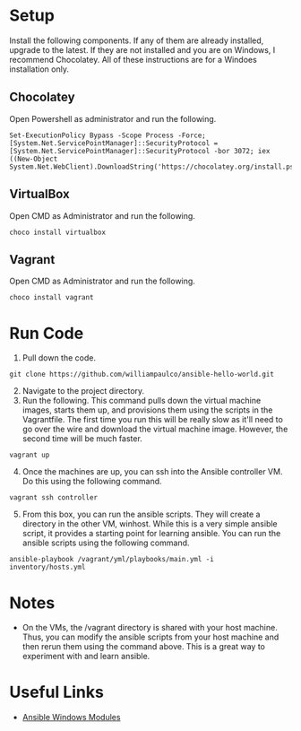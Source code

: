 # Setup
Install the following components.  If any of them are already installed, upgrade to the latest.  If they are not installed and you are on Windows, I recommend Chocolatey.  All of these instructions are for a Windoes installation only.
## Chocolatey
Open Powershell as administrator and run the following.
```
Set-ExecutionPolicy Bypass -Scope Process -Force; [System.Net.ServicePointManager]::SecurityProtocol = [System.Net.ServicePointManager]::SecurityProtocol -bor 3072; iex ((New-Object System.Net.WebClient).DownloadString('https://chocolatey.org/install.ps1'))
```
## VirtualBox
Open CMD as Administrator and run the following.
```
choco install virtualbox
```
## Vagrant
Open CMD as Administrator and run the following.
```
choco install vagrant
```
# Run Code
1. Pull down the code.
```
git clone https://github.com/williampaulco/ansible-hello-world.git
```
2. Navigate to the project directory.
3. Run the following.  This command pulls down the virtual machine images, starts them up, and provisions them using the scripts in the Vagrantfile.  The first time you run this will be really slow as it'll need to go over the wire and download the virtual machine image.  However, the second time will be much faster.
```
vagrant up
```
4. Once the machines are up, you can ssh into the Ansible controller VM.  Do this using the following command.
```
vagrant ssh controller
```
5. From this box, you can run the ansible scripts.  They will create a directory in the other VM, winhost.  While this is a very simple ansible script, it provides a starting point for learning ansible.  You can run the ansible scripts using the following command.
```
ansible-playbook /vagrant/yml/playbooks/main.yml -i inventory/hosts.yml
```
# Notes
* On the VMs, the /vagrant directory is shared with your host machine.  Thus, you can modify the ansible scripts from your host machine and then rerun them using the command above.  This is a great way to experiment with and learn ansible.
# Useful Links
* [Ansible Windows Modules](https://docs.ansible.com/ansible/latest/collections/ansible/windows/)